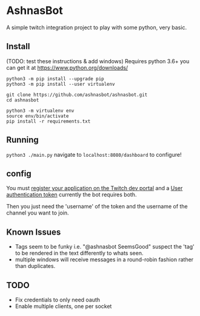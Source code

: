 # AshnasBot
A simple twitch integration project to play with some python, very basic.

## Install
(TODO: test these instructions & add windows)
Requires python 3.6+ you can get it at https://www.python.org/downloads/

```
python3 -m pip install --upgrade pip
python3 -m pip install --user virtualenv
```
```
git clone https://github.com/ashnasbot/ashnasbot.git
cd ashnasbot

python3 -m virtualenv env
source env/bin/activate
pip install -r requirements.txt
```

## Running
```python3 ./main.py```
navigate to `localhost:8080/dashboard` to configure!

## config
You must [register your application on the Twitch dev portal](https://dev.twitch.tv/dashboard/apps/create) and a [User authentication token](https://dev.twitch.tv/docs/authentication/getting-tokens-oauth/#oauth-client-credentials-flow)
currently the bot requires both.

Then you just need the 'username' of the token and the username of the channel you want to join.

## Known Issues
- Tags seem to be funky i.e. "@ashnasbot SeemsGood"
  suspect the 'tag' to be rendered in the text differently to whats seen.
- multiple windows will receive messages in a round-robin fashion rather than duplicates.

## TODO
- Fix credentials to only need oauth
- Enable multiple clients, one per socket